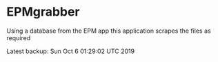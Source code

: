 # EPMgrabber
Using a database from the EPM app this application scrapes the files as required


Latest backup: Sun Oct 6 01:29:02 UTC 2019
